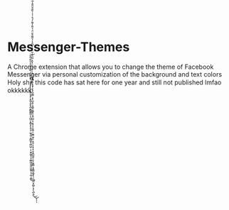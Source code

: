 # Messenger-Themes
A Chrome extension that allows you to change the theme of Facebook Messenger via personal customization of the background and text colors
<br>
Holy shi̸̡̨̢̡̧̢̨̡̡̧̡̬͉̱̝͓̼͙̳̬͇̼͎̩̪̼̦̟͇̞̙͓̱͕̜͚͎̼̗͙̻̺͓̹̻̺̠̣͎̮̭͚̝͎̘̰̻͖͈͈̮̫͚̫̥͓̗̲̜̗͇̽̽̔̓́͌̈́̒͒̌̈͋͂̌̚͜͝ţ̵̡̧̨̡̛̛͖̰͇̣͔̟̪̖͈̹͓͇̖̯͚̞̯͕͈̫̺͕̩͙̘̝͎̬͖̹̠̼̻͖͔̤̣̯̭̦̝͙̹̟̮͙͈̺͖̙̠̱̦̼̭̻̣͓̟͇̮̼̬̟͉̩̫̲̼͙̜̻̹̝̗̖̪̖͍̑̀͛̈́̍͑̌͗́̈̇̽̂̇̅̅͑̓̃̈́̊͒͆̂̔̉̎͂̑̂̋̈́̉̎̄̓͌̓́̊͑̾̍̏̄̑̆̎̎̾̅̀̀͆̒͑̄̕̚̚̚̚̚̚̚̚̚̕͜͜͠͠͝ͅͅͅ this code has sat here for one year and still not published lmfao okkkkkk
